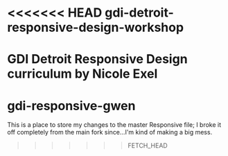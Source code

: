 <<<<<<< HEAD
gdi-detroit-responsive-design-workshop
======================================

GDI Detroit Responsive Design curriculum by Nicole Exel
=======
gdi-responsive-gwen
===================
This is a place to store my changes to the master Responsive file; I broke it off completely from the main fork since...I'm kind of making a big mess.
>>>>>>> FETCH_HEAD
